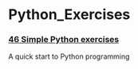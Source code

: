 # Python_Exercises
### [46 Simple Python exercises](http://uselesstruth.blogspot.com/2017/04/46-simple-python-exercises.html)

A quick start to Python programming
